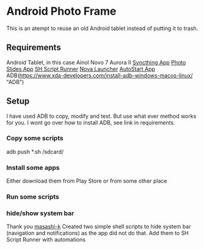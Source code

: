 # Android Photo Frame

This is an atempt to reuse an old Android tablet instead of putting it to trash.

## Requirements
Android Tablet, in this case Ainol Novo 7 Aurora II
[Syncthing App](https://play.google.com/store/apps/details?id=com.nutomic.syncthingandroid "Syncthing App")
[Photo Slides App](https://play.google.com/store/apps/details?id=softick.android.photoframe "Photo Slides")
[SH Script Runner](https://play.google.com/store/apps/details?id=com.adamioan.scriptrunner "SH Script Runner")
[Nova Launcher](https://play.google.com/store/apps/details?id=com.teslacoilsw.launcher "Nova Launcher")
[AutoStart App](https://play.google.com/store/apps/details?id=com.autostart "AutoStart")
ADB(https://www.xda-developers.com/install-adb-windows-macos-linux/ "ADB")

## Setup
I have used ADB to copy, modify and test. But use what ever method works for you. I wont go over how to install ADB, see link in requirements.

### Copy some scripts
adb push *.sh /sdcard/

### Install some apps
Either download them from Play Store or from some other place

### Run some scripts

### hide/show system bar
Thank you [masashi-k](https://masashi-k.blogspot.com/2013/09/hide-show-system-bar-of-android.html "masashi-k blog")
Created two simple shell scripts to hide system bar (navigation and notifications) as the app did not do that.
Add them to SH Script Runner with automations
